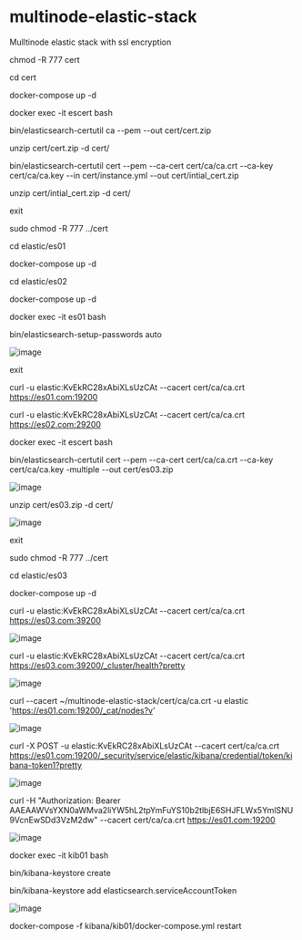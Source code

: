 # multinode-elastic-stack
Mulltinode elastic stack with ssl encryption

chmod -R 777 cert 

cd cert 

docker-compose up -d 


docker exec -it escert bash

bin/elasticsearch-certutil ca --pem --out cert/cert.zip

unzip cert/cert.zip -d cert/

bin/elasticsearch-certutil cert  --pem --ca-cert cert/ca/ca.crt --ca-key cert/ca/ca.key --in cert/instance.yml --out cert/intial_cert.zip

unzip cert/intial_cert.zip -d cert/

exit

sudo chmod -R 777 ../cert 

cd elastic/es01

docker-compose up -d

cd elastic/es02

docker-compose up -d

docker exec -it es01 bash

bin/elasticsearch-setup-passwords auto

![image](https://user-images.githubusercontent.com/95764498/212750752-eb5fa0d8-a80d-46f4-9835-273aa7deac34.png)

 
exit

curl -u elastic:KvEkRC28xAbiXLsUzCAt --cacert cert/ca/ca.crt  https://es01.com:19200

curl -u elastic:KvEkRC28xAbiXLsUzCAt --cacert cert/ca/ca.crt  https://es02.com:29200

docker exec -it escert bash

bin/elasticsearch-certutil cert --pem --ca-cert cert/ca/ca.crt --ca-key cert/ca/ca.key -multiple --out cert/es03.zip

![image](https://user-images.githubusercontent.com/95764498/212749985-4df69bab-f8aa-4e8d-9aed-d0a3f56882b4.png)

unzip cert/es03.zip -d cert/

![image](https://user-images.githubusercontent.com/95764498/212750025-49602641-8bc6-4f92-9fc8-b755fa3df95e.png)

 
exit

sudo chmod -R 777 ../cert

cd elastic/es03

docker-compose up -d

curl -u elastic:KvEkRC28xAbiXLsUzCAt --cacert cert/ca/ca.crt  https://es03.com:39200

![image](https://user-images.githubusercontent.com/95764498/212750073-dd30ddb9-0f43-4760-81e0-99df2202f781.png)

curl -u elastic:KvEkRC28xAbiXLsUzCAt --cacert cert/ca/ca.crt  https://es03.com:39200/_cluster/health?pretty
 
![image](https://user-images.githubusercontent.com/95764498/212750093-cf71a01c-48f9-4462-bf68-8230bf6494e3.png)

curl --cacert ~/multinode-elastic-stack/cert/ca/ca.crt -u elastic 'https://es01.com:19200/_cat/nodes?v'

![image](https://user-images.githubusercontent.com/95764498/213105521-988c5eb0-0d69-407e-a943-86f3949f562c.png)

curl -X POST -u elastic:KvEkRC28xAbiXLsUzCAt --cacert cert/ca/ca.crt https://es01.com:19200/_security/service/elastic/kibana/credential/token/kibana-token1?pretty

![image](https://user-images.githubusercontent.com/95764498/213153406-ee1b489e-c0eb-42f0-9858-0545c2e7831c.png)

curl -H "Authorization: Bearer AAEAAWVsYXN0aWMva2liYW5hL2tpYmFuYS10b2tlbjE6SHJFLWx5YmlSNU9VcnEwSDd3VzM2dw" --cacert cert/ca/ca.crt https://es01.com:19200

![image](https://user-images.githubusercontent.com/95764498/213153473-63743428-d0a2-4e20-bf47-4bd7ac47c24d.png)

docker exec -it kib01 bash

bin/kibana-keystore create

bin/kibana-keystore add elasticsearch.serviceAccountToken

![image](https://user-images.githubusercontent.com/95764498/213153633-1eb1806b-fd41-4614-8ae1-80d2068fcb35.png)

docker-compose -f kibana/kib01/docker-compose.yml restart














